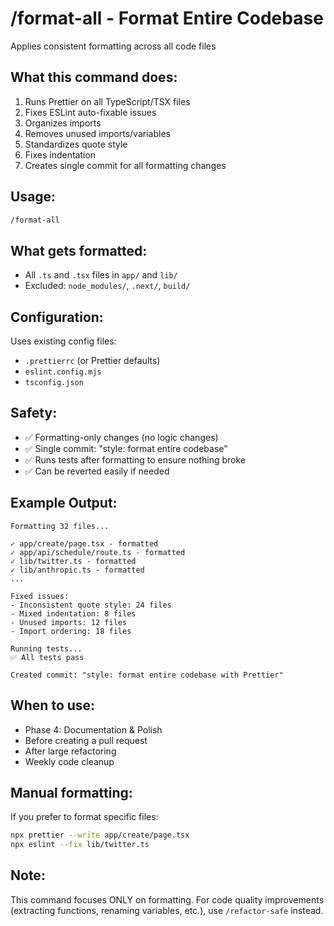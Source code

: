 # /format-all - Format Entire Codebase

Applies consistent formatting across all code files

## What this command does:

1. Runs Prettier on all TypeScript/TSX files
2. Fixes ESLint auto-fixable issues
3. Organizes imports
4. Removes unused imports/variables
5. Standardizes quote style
6. Fixes indentation
7. Creates single commit for all formatting changes

## Usage:

```bash
/format-all
```

## What gets formatted:

- All `.ts` and `.tsx` files in `app/` and `lib/`
- Excluded: `node_modules/`, `.next/`, `build/`

## Configuration:

Uses existing config files:
- `.prettierrc` (or Prettier defaults)
- `eslint.config.mjs`
- `tsconfig.json`

## Safety:

- ✅ Formatting-only changes (no logic changes)
- ✅ Single commit: "style: format entire codebase"
- ✅ Runs tests after formatting to ensure nothing broke
- ✅ Can be reverted easily if needed

## Example Output:

```
Formatting 32 files...

✓ app/create/page.tsx - formatted
✓ app/api/schedule/route.ts - formatted
✓ lib/twitter.ts - formatted
✓ lib/anthropic.ts - formatted
...

Fixed issues:
- Inconsistent quote style: 24 files
- Mixed indentation: 8 files
- Unused imports: 12 files
- Import ordering: 18 files

Running tests...
✅ All tests pass

Created commit: "style: format entire codebase with Prettier"
```

## When to use:

- Phase 4: Documentation & Polish
- Before creating a pull request
- After large refactoring
- Weekly code cleanup

## Manual formatting:

If you prefer to format specific files:

```bash
npx prettier --write app/create/page.tsx
npx eslint --fix lib/twitter.ts
```

## Note:

This command focuses ONLY on formatting. For code quality improvements (extracting functions, renaming variables, etc.), use `/refactor-safe` instead.
